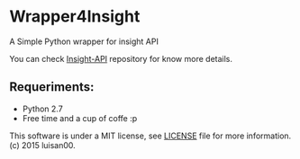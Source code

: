 # Wrapper4Insight
A Simple Python wrapper for insight API

You can check <a href="https://github.com/bitpay/insight-api">Insight-API</a> repository for know more details.
## Requeriments:
 - Python 2.7
 - Free time and a cup of coffe :p


This software is under a MIT license,
see <a href="https://github.com/luisan00/Wrapper4Insight/blob/master/LICENSE">LICENSE</a> file for more information.
(c) 2015 luisan00.

